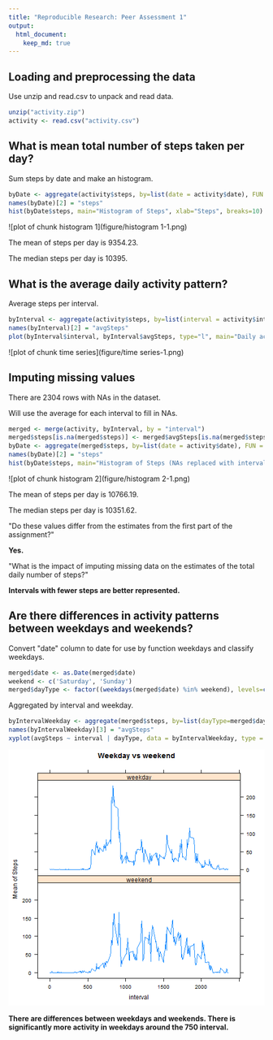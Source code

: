 ```yaml
---
title: "Reproducible Research: Peer Assessment 1"
output: 
  html_document:
    keep_md: true
---
```



## Loading and preprocessing the data
Use unzip and read.csv to unpack and read data.


```r
unzip("activity.zip")
activity <- read.csv("activity.csv")
```


## What is mean total number of steps taken per day?
Sum steps by date and make an histogram.

```r
byDate <- aggregate(activity$steps, by=list(date = activity$date), FUN = sum, na.rm=TRUE, na.action=NULL)
names(byDate)[2] = "steps"
hist(byDate$steps, main="Histogram of Steps", xlab="Steps", breaks=10)
```

![plot of chunk histogram 1](figure/histogram 1-1.png)

The mean of steps per day is 9354.23.

The median steps per day is 10395.


## What is the average daily activity pattern?
Average steps per interval.

```r
byInterval <- aggregate(activity$steps, by=list(interval = activity$interval), FUN = mean, na.rm=TRUE, na.action=NULL)
names(byInterval)[2] = "avgSteps"
plot(byInterval$interval, byInterval$avgSteps, type="l", main="Daily activity", xlab= "Interval", ylab="Mean of Steps", col="blue")
```

![plot of chunk time series](figure/time series-1.png)



## Imputing missing values
There are 2304 rows with NAs in the dataset.

Will use the average for each interval to fill in NAs.


```r
merged <- merge(activity, byInterval, by = "interval")
merged$steps[is.na(merged$steps)] <- merged$avgSteps[is.na(merged$steps)]
byDate <- aggregate(merged$steps, by=list(date = activity$date), FUN = sum)
names(byDate)[2] = "steps"
hist(byDate$steps, main="Histogram of Steps (NAs replaced with interval mean)", xlab="Steps", breaks=10)
```

![plot of chunk histogram 2](figure/histogram 2-1.png)

The mean of steps per day is 10766.19.

The median steps per day is 10351.62.

"Do these values differ from the estimates from the first part of the assignment?"

**Yes.**
 
"What is the impact of imputing missing data on the estimates of the total daily number of steps?"

**Intervals with fewer steps are better represented.**
 
## Are there differences in activity patterns between weekdays and weekends?

Convert "date" column to date for use by function weekdays and classify weekdays.


```r
merged$date <- as.Date(merged$date)
weekend <- c('Saturday', 'Sunday')
merged$dayType <- factor((weekdays(merged$date) %in% weekend), levels=c(TRUE, FALSE), labels=c('weekend', 'weekday'))
```

Aggregated by interval and weekday.

```r
byIntervalWeekday <- aggregate(merged$steps, by=list(dayType=merged$dayType, interval = merged$interval), FUN = mean)
names(byIntervalWeekday)[3] = "avgSteps"
xyplot(avgSteps ~ interval | dayType, data = byIntervalWeekday, type = "l", main="Weekday vs weekend", ylab="Mean of Steps", layout=c(1,2))
```

![plot of chunk weekdays](figure/weekdays-1.png)

**There are differences between weekdays and weekends. There is significantly more activity in weekdays around the 750 interval.**
